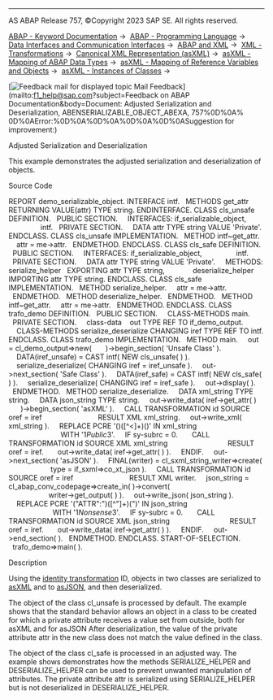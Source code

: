   

* * *

AS ABAP Release 757, ©Copyright 2023 SAP SE. All rights reserved.

[ABAP - Keyword Documentation](javascript:call_link\('abenabap.htm'\)) →  [ABAP - Programming Language](javascript:call_link\('abenabap_reference.htm'\)) →  [Data Interfaces and Communication Interfaces](javascript:call_link\('abenabap_data_communication.htm'\)) →  [ABAP and XML](javascript:call_link\('abenabap_xml.htm'\)) →  [XML - Transformations](javascript:call_link\('abenabap_xml_trafos.htm'\)) →  [Canonical XML Representation (asXML)](javascript:call_link\('abenabap_xslt_asxml.htm'\)) →  [asXML - Mapping of ABAP Data Types](javascript:call_link\('abenabap_xslt_asxml_named.htm'\)) →  [asXML - Mapping of Reference Variables and Objects](javascript:call_link\('abenabap_xslt_asxml_references.htm'\)) →  [asXML - Instances of Classes](javascript:call_link\('abenasxml_class_instances.htm'\)) → 

 [![](Mail.gif?object=Mail.gif&sap-language=EN "Feedback mail for displayed topic") Mail Feedback](mailto:f1_help@sap.com?subject=Feedback on ABAP Documentation&body=Document: Adjusted Serialization and Deserialization, ABENSERIALIZABLE_OBJECT_ABEXA, 757%0D%0A%
0D%0AError:%0D%0A%0D%0A%0D%0A%0D%0ASuggestion for improvement:)

Adjusted Serialization and Deserialization

This example demonstrates the adjusted serialization and deserialization of objects.

Source Code   

REPORT demo\_serializable\_object.
INTERFACE intf.
  METHODS get\_attr RETURNING VALUE(attr) TYPE string.
ENDINTERFACE.
CLASS cls\_unsafe DEFINITION.
  PUBLIC SECTION.
    INTERFACES: if\_serializable\_object,
                intf.
  PRIVATE SECTION.
    DATA attr TYPE string VALUE 'Private'.
ENDCLASS.
CLASS cls\_unsafe IMPLEMENTATION.
  METHOD intf~get\_attr.
    attr = me->attr.
  ENDMETHOD.
ENDCLASS.
CLASS cls\_safe DEFINITION.
  PUBLIC SECTION.
    INTERFACES: if\_serializable\_object,
                intf.
  PRIVATE SECTION.
    DATA attr TYPE string VALUE 'Private'.
    METHODS: serialize\_helper   EXPORTING attr TYPE string,
             deserialize\_helper IMPORTING attr TYPE string.
ENDCLASS.
CLASS cls\_safe IMPLEMENTATION.
  METHOD serialize\_helper.
    attr = me->attr.
  ENDMETHOD.
  METHOD deserialize\_helper.
  ENDMETHOD.
  METHOD intf~get\_attr.
    attr = me->attr.
  ENDMETHOD.
ENDCLASS.
CLASS trafo\_demo DEFINITION.
  PUBLIC SECTION.
    CLASS-METHODS main.
  PRIVATE SECTION.
    class-data    out TYPE REF TO if\_demo\_output.
    CLASS-METHODS serialize\_deserialize CHANGING iref TYPE REF TO intf.
ENDCLASS.
CLASS trafo\_demo IMPLEMENTATION.
  METHOD main.
    out = cl\_demo\_output=>new(
      )->begin\_section( 'Unsafe Class' ).
    DATA(iref\_unsafe) = CAST intf( NEW cls\_unsafe( ) ).
    serialize\_deserialize( CHANGING iref = iref\_unsafe ).
    out->next\_section( 'Safe Class' ).
    DATA(iref\_safe) = CAST intf( NEW cls\_safe( ) ).
    serialize\_deserialize( CHANGING iref = iref\_safe ).
    out->display( ).
  ENDMETHOD.
  METHOD serialize\_deserialize.
    DATA xml\_string TYPE string.
    DATA json\_string TYPE string.
    out->write\_data( iref->get\_attr( )
      )->begin\_section( 'asXML' ).
    CALL TRANSFORMATION id SOURCE oref = iref
                           RESULT XML xml\_string.
    out->write\_xml( xml\_string ).
    REPLACE PCRE '(<ATTR>)(\[^<\]+)(</ATTR>)' IN xml\_string
                                            WITH '$1Public$3'.
    IF sy-subrc = 0.
      CALL TRANSFORMATION id SOURCE XML xml\_string
                             RESULT oref = iref.
      out->write\_data( iref->get\_attr( ) ).
    ENDIF.
    out->next\_section( 'asJSON' ).
    FINAL(writer) = cl\_sxml\_string\_writer=>create(
                     type = if\_sxml=>co\_xt\_json ).
    CALL TRANSFORMATION id SOURCE oref = iref
                           RESULT XML writer.
    json\_string = cl\_abap\_conv\_codepage=>create\_in( )->convert(
                                      writer->get\_output( ) ).
    out->write\_json( json\_string ).
    REPLACE PCRE '("ATTR":")(\[^"\]+)(")' IN json\_string
                                        WITH '$1Nonsense$3'.
    IF sy-subrc = 0.
      CALL TRANSFORMATION id SOURCE XML json\_string
                             RESULT oref = iref.
      out->write\_data( iref->get\_attr( ) ).
    ENDIF.
    out->end\_section( ).
  ENDMETHOD.
ENDCLASS.
START-OF-SELECTION.
  trafo\_demo=>main( ).

Description   

Using the [identity transformation](javascript:call_link\('abenid_trafo_glosry.htm'\) "Glossary Entry") ID, objects in two classes are serialized to [asXML](javascript:call_link\('abenasxml_glosry.htm'\) "Glossary Entry") and to [asJSON](javascript:call_link\('abenasjson_glosry.htm'\) "Glossary Entry"), and then deserialized.

The object of the class cl\_unsafe is processed by default. The example shows that the standard behavior allows an object in a class to be created for which a private attribute receives a value set from outside, both for asXML and for asJSON After deserialization, the value of the private attribute attr in the new class does not match the value defined in the class.

The object of the class cl\_safe is processed in an adjusted way. The example shows demonstrates how the methods SERIALIZE\_HELPER and DESERIALIZE\_HELPER can be used to prevent unwanted manipulation of attributes. The private attribute attr is serialized using SERIALIZE\_HELPER but is not deserialized in DESERIALIZE\_HELPER.